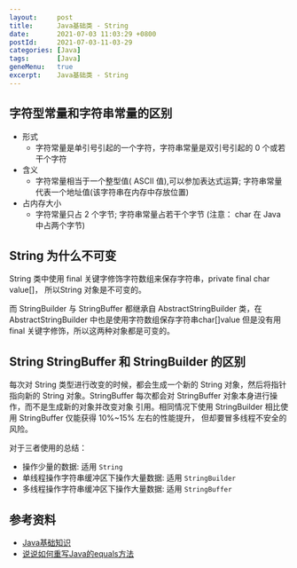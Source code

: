 ```yaml
---
layout:     post
title:      Java基础类 - String
date:       2021-07-03 11:03:29 +0800
postId:     2021-07-03-11-03-29
categories: [Java]
tags:       [Java]
geneMenu:   true
excerpt:    Java基础类 - String
---
```


## 字符型常量和字符串常量的区别

* 形式
    - 字符常量是单引号引起的一个字符，字符串常量是双引号引起的 0 个或若干个字符
*  含义
    - 字符常量相当于一个整型值( ASCII 值),可以参加表达式运算; 字符串常量代表一个地址值(该字符串在内存中存放位置)
* 占内存大小
    - 字符常量只占 2 个字节; 字符串常量占若干个字节 (注意： char 在 Java 中占两个字节)

## String 为什么不可变
String 类中使用 final 关键字修饰字符数组来保存字符串，private final char value[]，
所以String 对象是不可变的。

而 StringBuilder 与 StringBuffer 都继承自 AbstractStringBuilder 类，在 
AbstractStringBuilder 中也是使用字符数组保存字符串char[]value 但是没有用 final 
关键字修饰，所以这两种对象都是可变的。

##  String StringBuffer 和 StringBuilder 的区别
每次对 String 类型进行改变的时候，都会生成一个新的 String 对象，然后将指针指向新的 String 
对象。StringBuffer 每次都会对 StringBuffer 对象本身进行操作，而不是生成新的对象并改变对象
引用。相同情况下使用 StringBuilder 相比使用 StringBuffer 仅能获得 10%~15% 左右的性能提升，
但却要冒多线程不安全的风险。

对于三者使用的总结：
* 操作少量的数据: 适用 `String`
* 单线程操作字符串缓冲区下操作大量数据: 适用 `StringBuilder`
* 多线程操作字符串缓冲区下操作大量数据: 适用 `StringBuffer`


## 参考资料

* [Java基础知识](https://snailclimb.gitee.io/javaguide/#/docs/java/basis/Java基础知识)
* [说说如何重写Java的equals方法](https://hellofrank.github.io/2019/09/21/说说如何重写Java的equals方法/?utm_source=tuicool&utm_medium=referral)
